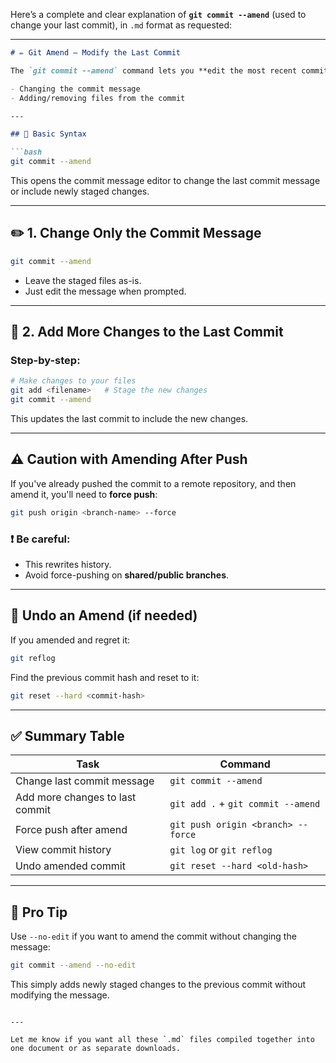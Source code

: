 Here’s a complete and clear explanation of **`git commit --amend`** (used to change your last commit), in `.md` format as requested:

---

````markdown
# ✏️ Git Amend — Modify the Last Commit

The `git commit --amend` command lets you **edit the most recent commit**, including:

- Changing the commit message
- Adding/removing files from the commit

---

## 🔧 Basic Syntax

```bash
git commit --amend
````

This opens the commit message editor to change the last commit message or include newly staged changes.

---

## ✏️ 1. Change Only the Commit Message

```bash
git commit --amend
```

* Leave the staged files as-is.
* Just edit the message when prompted.

---

## 📝 2. Add More Changes to the Last Commit

### Step-by-step:

```bash
# Make changes to your files
git add <filename>   # Stage the new changes
git commit --amend
```

This updates the last commit to include the new changes.

---

## ⚠️ Caution with Amending After Push

If you've already pushed the commit to a remote repository, and then amend it, you'll need to **force push**:

```bash
git push origin <branch-name> --force
```

### ❗ Be careful:

* This rewrites history.
* Avoid force-pushing on **shared/public branches**.

---

## 🚫 Undo an Amend (if needed)

If you amended and regret it:

```bash
git reflog
```

Find the previous commit hash and reset to it:

```bash
git reset --hard <commit-hash>
```

---

## ✅ Summary Table

| Task                            | Command                            |
| ------------------------------- | ---------------------------------- |
| Change last commit message      | `git commit --amend`               |
| Add more changes to last commit | `git add .` + `git commit --amend` |
| Force push after amend          | `git push origin <branch> --force` |
| View commit history             | `git log` or `git reflog`          |
| Undo amended commit             | `git reset --hard <old-hash>`      |

---

## 🧠 Pro Tip

Use `--no-edit` if you want to amend the commit without changing the message:

```bash
git commit --amend --no-edit
```

This simply adds newly staged changes to the previous commit without modifying the message.

```

---

Let me know if you want all these `.md` files compiled together into one document or as separate downloads.
```
